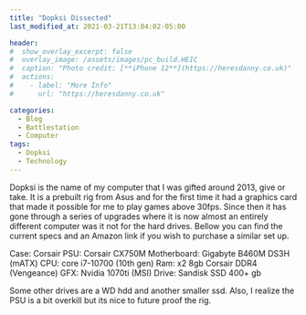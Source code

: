 ```yaml
---
title: "Dopksi Dissected"
last_modified_at: 2021-03-21T13:04:02-05:00

header:
#  show_overlay_excerpt: false
#  overlay_image: /assets/images/pc_build.HEIC
#  caption: "Photo credit: [**iPhone 12**](https://heresdanny.co.uk)"
#  actions:
#    - label: "More Info"
#      url: "https://heresdanny.co.uk"

categories:
  - Blog
  - Battlestation
  - Computer
tags:
  - Dopksi
  - Technology	
---
```


Dopksi is the name of my computer that I was gifted around 2013, give or take. It is a prebuilt rig from Asus and for the first time it had a graphics card that made it possible for me to play games above 30fps. Since then it has gone through a series of upgrades where it is now almost an entirely different computer was it not for the hard drives. Bellow you can find the current specs and an Amazon link if you wish to purchase a similar set up.

Case: Corsair
PSU: Corsair CX750M
Motherboard: Gigabyte B460M DS3H (mATX)
CPU: core i7-10700 (10th gen)
Ram: x2 8gb Corsair DDR4 (Vengeance)
GFX: Nvidia 1070ti (MSI)
Drive: Sandisk SSD 400+ gb

Some other drives are a WD hdd and another smaller ssd. Also, I realize the PSU is a bit overkill but its nice to future proof the rig.












